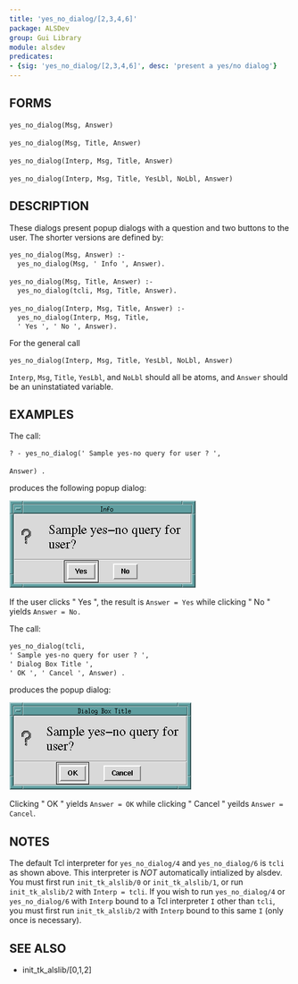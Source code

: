 ```yaml
---
title: 'yes_no_dialog/[2,3,4,6]'
package: ALSDev
group: Gui Library
module: alsdev
predicates:
- {sig: 'yes_no_dialog/[2,3,4,6]', desc: 'present a yes/no dialog'}
---
```


## FORMS

```
yes_no_dialog(Msg, Answer)

yes_no_dialog(Msg, Title, Answer)

yes_no_dialog(Interp, Msg, Title, Answer)

yes_no_dialog(Interp, Msg, Title, YesLbl, NoLbl, Answer)
```

## DESCRIPTION

These dialogs present popup dialogs with a question and two buttons to the user.
The shorter versions are defined by:

```
yes_no_dialog(Msg, Answer) :-
  yes_no_dialog(Msg, ' Info ', Answer).

yes_no_dialog(Msg, Title, Answer) :-
  yes_no_dialog(tcli, Msg, Title, Answer).

yes_no_dialog(Interp, Msg, Title, Answer) :-
  yes_no_dialog(Interp, Msg, Title,
  ' Yes ', ' No ', Answer).
```

For the general call

```
yes_no_dialog(Interp, Msg, Title, YesLbl, NoLbl, Answer)
```

`Interp`, `Msg`, `Title`, `YesLbl`, and `NoLbl` should all be atoms, and `Answer` should be an uninstatiated variable.


## EXAMPLES

The call:

```
? - yes_no_dialog(' Sample yes-no query for user ? ',

Answer) .
```

produces the following popup dialog:

![](images/yes_no-1.gif)

If the user clicks " Yes ", the result is `Answer = Yes` while clicking " No " yields `Answer = No.`

The call:

```
yes_no_dialog(tcli,
' Sample yes-no query for user ? ',
' Dialog Box Title ',
' OK ', ' Cancel ', Answer) .
```

produces the popup dialog:

![](images/yes_no-2.gif)

Clicking " OK " yields `Answer = OK` while clicking " Cancel " yeilds
`Answer = Cancel`.

## NOTES

The default Tcl interpreter for `yes_no_dialog/4` and `yes_no_dialog/6` is `tcli` as shown above.  This interpreter is *_NOT_* automatically intialized by alsdev.  You must first run `init_tk_alslib/0` or `init_tk_alslib/1`, or run `init_tk_alslib/2` with `Interp = tcli`.  If you wish to run `yes_no_dialog/4` or `yes_no_dialog/6` with `Interp` bound to a Tcl interpreter `I` other than `tcli`, you must first run `init_tk_alslib/2` with `Interp` bound to this same `I` (only once is necessary).

## SEE ALSO

- init_tk_alslib/[0,1,2]

